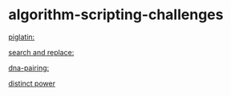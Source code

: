 # algorithm-scripting-challenges


[piglatin:]( https://learn.freecodecamp.org/javascript-algorithms-and-data-structures/intermediate-algorithm-scripting/pig-latin)

[search and replace:](https://learn.freecodecamp.org/javascript-algorithms-and-data-structures/intermediate-algorithm-scripting/dna-pairing)

[dna-pairing:](https://learn.freecodecamp.org/javascript-algorithms-and-data-structures/intermediate-algorithm-scripting/dna-pairing)

[distinct power](https://projecteuler.net/problem=29)
